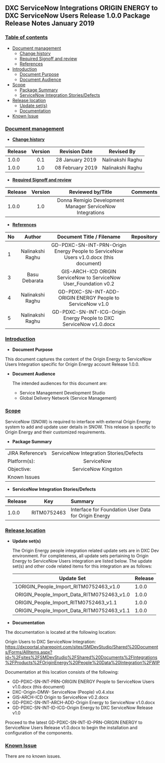 ﻿## **DXC ServiceNow Integrations ORIGIN ENERGY to DXC ServiceNow Users Release 1.0.0 Package Release Notes January 2019**

### <u>**Table of contents**</u>

* [Document management](#Document)
   * [Change history](#change)
   *	[Required Signoff and review](#required)
   *	[References](#references)	
* [Introduction](#Introduction)	
   * [Document Purpose](#purpose)
   *	[Document Audience](#audience)	
* [Scope](#Scope)	
   *	[Package Summary](#package)	
   *	[ServiceNow Integration Stories/Defects](#servicenow)	
* [Release location](#Release)	
   *	[Update set(s)](#update)	
   *	[Documentation](#doc)	
*	[Known Issue](#Known)	

<a name="Document"></a>

### <u>**Document management**</u>
</a>

<a name="change">

* <u>**Change history**</u></a>

| Release | Version | Revision  Date | Revised By |
|----------|:-------------:|:------:|-------------|
| 1.0.0 | 0.1 | 28 January 2019 | Nalinakshi Raghu |
| 1.0.0 |    1.0   |   08 February 2019 |Nalinakshi Raghu |

<a name="required">

* <u>**Required Signoff and review**</u></a>

| Release | Version | Reviewed by/Title | Comments |
|----------|:-------------:|:------:|-------------|
| 1.0.0 |    1.0   |Donna Remigio Development Manager ServiceNow Integrations  

<a name="references">

* <u>**References**</u></a>

| No       | Author        | Document Title / Filename|Repository |
|----------|:-------------:|:------:|------------------|
| 1        |    Nalinakshi Raghu  |GD-PDXC-SN-INT-PRN-Origin Energy People to ServiceNow Users v1.0.docx (this document)| || 2 |   Basu Debarata | DXC-Origin-DMW-ServiceNow (People) v.04 | |
| 3 | Basu Debarata | GIS-ARCH-ICD ORIGIN ServiceNow to ServiceNow User_Foundation v0.2 | |
| 4 | Nalinakshi Raghu | GD-PDXC-SN-INT-ADD-ORIGIN ENERGY People to ServiceNow v1.0 | |
| 5| Nalinakshi Raghu | GD-PDXC-SN-INT-ICG-Origin Energy People to DXC ServiceNow v1.0.docx | |

<a name="Introduction">

### **<u>Introduction**</u></a>

<a name="purpose">

   * **Document Purpose** </a>

This document captures the content of the Origin Energy to ServiceNow Users Integration specific for Origin Energy account Release 1.0.0.

<a name="audience">

* **Document Audience**</a>

    The intended audiences for this document are:
    * Service Management Development Studio
    * Global Delivery Network (Service Management)

    <a name="Scope">

### **<u>Scope**</u>

ServiceNow (SNOW) is required to interface with external Origin Energy system to add and update user details in SNOW. This release is specific to Origin Energy and their customized requirements.

<a name="package"></a>

* **Package Summary**</a>


|  |  |  |  |
|----------|:-------------:|:------:|--|
| JIRA Reference’s | ServiceNow Integration Stories/Defects  
| Platform(s): |    ServiceNow  
| Objective: | ServiceNow Kingston 
| Known Issues 

<a name="servicenow">

* **ServiceNow Integration Stories/Defects**</a>

| Release | Key | Summary |
|----------|:-------------:|:-------------|
| 1.0.0 | RITM0752463 | Interface for Foundation User Data for Origin Energy|

<a name="Release">

### <u>**Release location**</u></a>

<a name="update">

 * **Update set(s)**</a>
    
    The Origin Energy people integration related update sets are in DXC Dev environment.  For completeness, all update sets pertaining to Origin Energy to ServiceNow Users integration are listed below. The update set(s) and other code related items for this integration are as follows:

    | Update Set | Release |
    |----------|:-------------|
    | 1ORIGIN_People_Import_RITM0752463_v1.0 | 1.0.0 |
    | ORIGIN_People_Import_Data_RITM0752463_v1.0 | 1.0.0 |
    | ORIGIN_People_Import_RITM0752463_v1.1 | 1.0.0 |
    | ORIGIN_People_Import_Data_RITM0752463_v1.1 | 1.0.0 |
    
<a name="Doc">

* **Documentation**</a>


The documentation is located at the following location:

Origin Users to DXC ServiceNow Integration:
https://dxcportal.sharepoint.com/sites/SMDevStudio/Shared%20Documents/Forms/AllItems.aspx?id=%2Fsites%2FSMDevStudio%2FShared%20Documents%2FIntegrations%2FProducts%2FOriginEnergy%20People%20Data%20Integration%2FWIP 

Documentation at this location consists of the following:

* GD-PDXC-SN-INT-PRN-ORIGIN ENERGY People to ServiceNow Users v1.0.docx (this document)
* DXC-Origin-DMW- ServiceNow (People) v0.4.xlsx
* GIS-ARCH-ICD Origin to ServiceNow v0.2.docx
* GD-PDXC-SN-INT-ARCH-ADD-Origin Energy to ServiceNow v1.0.docx
* GD-PDXC-SN-INT-ID-ICG-Origin Energy to DXC ServiceNow Release v1.0


Proceed to the latest GD-PDXC-SN-INT-ID-PRN-ORIGIN ENERGY to ServiceNow Users Release v1.0.docx to begin the installation and configuration of the components.

<a name="Known">

### **<u>Known Issue</u>** </a>

There are no known issues.













